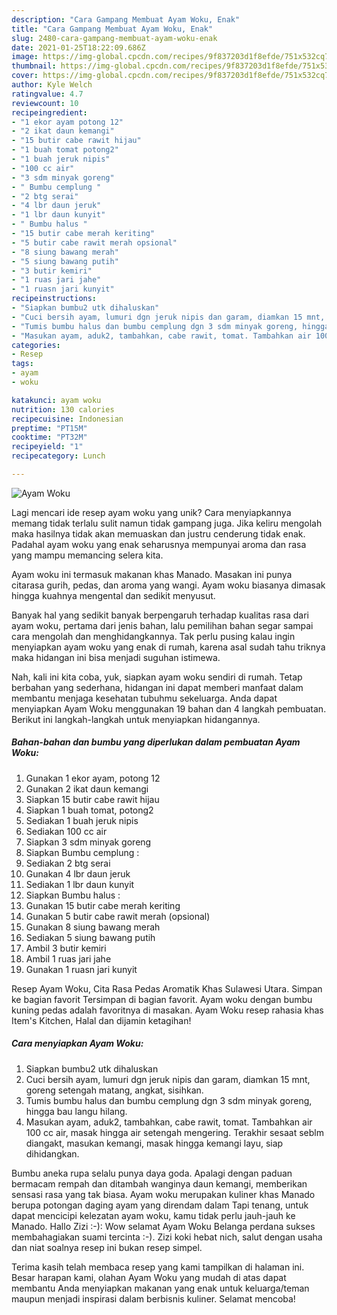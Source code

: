 ```yaml
---
description: "Cara Gampang Membuat Ayam Woku, Enak"
title: "Cara Gampang Membuat Ayam Woku, Enak"
slug: 2480-cara-gampang-membuat-ayam-woku-enak
date: 2021-01-25T18:22:09.686Z
image: https://img-global.cpcdn.com/recipes/9f837203d1f8efde/751x532cq70/ayam-woku-foto-resep-utama.jpg
thumbnail: https://img-global.cpcdn.com/recipes/9f837203d1f8efde/751x532cq70/ayam-woku-foto-resep-utama.jpg
cover: https://img-global.cpcdn.com/recipes/9f837203d1f8efde/751x532cq70/ayam-woku-foto-resep-utama.jpg
author: Kyle Welch
ratingvalue: 4.7
reviewcount: 10
recipeingredient:
- "1 ekor ayam potong 12"
- "2 ikat daun kemangi"
- "15 butir cabe rawit hijau"
- "1 buah tomat potong2"
- "1 buah jeruk nipis"
- "100 cc air"
- "3 sdm minyak goreng"
- " Bumbu cemplung "
- "2 btg serai"
- "4 lbr daun jeruk"
- "1 lbr daun kunyit"
- " Bumbu halus "
- "15 butir cabe merah keriting"
- "5 butir cabe rawit merah opsional"
- "8 siung bawang merah"
- "5 siung bawang putih"
- "3 butir kemiri"
- "1 ruas jari jahe"
- "1 ruasn jari kunyit"
recipeinstructions:
- "Siapkan bumbu2 utk dihaluskan"
- "Cuci bersih ayam, lumuri dgn jeruk nipis dan garam, diamkan 15 mnt, goreng setengah matang, angkat, sisihkan."
- "Tumis bumbu halus dan bumbu cemplung dgn 3 sdm minyak goreng, hingga bau langu hilang."
- "Masukan ayam, aduk2, tambahkan, cabe rawit, tomat. Tambahkan air 100 cc air, masak hingga air setengah mengering. Terakhir sesaat seblm diangakt, masukan kemangi, masak hingga kemangi layu, siap dihidangkan."
categories:
- Resep
tags:
- ayam
- woku

katakunci: ayam woku 
nutrition: 130 calories
recipecuisine: Indonesian
preptime: "PT15M"
cooktime: "PT32M"
recipeyield: "1"
recipecategory: Lunch

---
```



![Ayam Woku](https://img-global.cpcdn.com/recipes/9f837203d1f8efde/751x532cq70/ayam-woku-foto-resep-utama.jpg)

Lagi mencari ide resep ayam woku yang unik? Cara menyiapkannya memang tidak terlalu sulit namun tidak gampang juga. Jika keliru mengolah maka hasilnya tidak akan memuaskan dan justru cenderung tidak enak. Padahal ayam woku yang enak seharusnya mempunyai aroma dan rasa yang mampu memancing selera kita.

Ayam woku ini termasuk makanan khas Manado. Masakan ini punya citarasa gurih, pedas, dan aroma yang wangi. Ayam woku biasanya dimasak hingga kuahnya mengental dan sedikit menyusut.

Banyak hal yang sedikit banyak berpengaruh terhadap kualitas rasa dari ayam woku, pertama dari jenis bahan, lalu pemilihan bahan segar sampai cara mengolah dan menghidangkannya. Tak perlu pusing kalau ingin menyiapkan ayam woku yang enak di rumah, karena asal sudah tahu triknya maka hidangan ini bisa menjadi suguhan istimewa.


Nah, kali ini kita coba, yuk, siapkan ayam woku sendiri di rumah. Tetap berbahan yang sederhana, hidangan ini dapat memberi manfaat dalam membantu menjaga kesehatan tubuhmu sekeluarga. Anda dapat menyiapkan Ayam Woku menggunakan 19 bahan dan 4 langkah pembuatan. Berikut ini langkah-langkah untuk menyiapkan hidangannya.

<!--inarticleads1-->

##### Bahan-bahan dan bumbu yang diperlukan dalam pembuatan Ayam Woku:

1. Gunakan 1 ekor ayam, potong 12
1. Gunakan 2 ikat daun kemangi
1. Siapkan 15 butir cabe rawit hijau
1. Siapkan 1 buah tomat, potong2
1. Sediakan 1 buah jeruk nipis
1. Sediakan 100 cc air
1. Siapkan 3 sdm minyak goreng
1. Siapkan  Bumbu cemplung :
1. Sediakan 2 btg serai
1. Gunakan 4 lbr daun jeruk
1. Sediakan 1 lbr daun kunyit
1. Siapkan  Bumbu halus :
1. Gunakan 15 butir cabe merah keriting
1. Gunakan 5 butir cabe rawit merah (opsional)
1. Gunakan 8 siung bawang merah
1. Sediakan 5 siung bawang putih
1. Ambil 3 butir kemiri
1. Ambil 1 ruas jari jahe
1. Gunakan 1 ruasn jari kunyit


Resep Ayam Woku, Cita Rasa Pedas Aromatik Khas Sulawesi Utara. Simpan ke bagian favorit Tersimpan di bagian favorit. Ayam woku dengan bumbu kuning pedas adalah favoritnya di masakan. Ayam Woku resep rahasia khas Item&#39;s Kitchen, Halal dan dijamin ketagihan! 

<!--inarticleads2-->

##### Cara menyiapkan Ayam Woku:

1. Siapkan bumbu2 utk dihaluskan
1. Cuci bersih ayam, lumuri dgn jeruk nipis dan garam, diamkan 15 mnt, goreng setengah matang, angkat, sisihkan.
1. Tumis bumbu halus dan bumbu cemplung dgn 3 sdm minyak goreng, hingga bau langu hilang.
1. Masukan ayam, aduk2, tambahkan, cabe rawit, tomat. Tambahkan air 100 cc air, masak hingga air setengah mengering. Terakhir sesaat seblm diangakt, masukan kemangi, masak hingga kemangi layu, siap dihidangkan.


Bumbu aneka rupa selalu punya daya goda. Apalagi dengan paduan bermacam rempah dan ditambah wanginya daun kemangi, memberikan sensasi rasa yang tak biasa. Ayam woku merupakan kuliner khas Manado berupa potongan daging ayam yang direndam dalam Tapi tenang, untuk dapat mencicipi kelezatan ayam woku, kamu tidak perlu jauh-jauh ke Manado. Hallo Zizi :-): Wow selamat Ayam Woku Belanga perdana sukses membahagiakan suami tercinta :-). Zizi koki hebat nich, salut dengan usaha dan niat soalnya resep ini bukan resep simpel. 

Terima kasih telah membaca resep yang kami tampilkan di halaman ini. Besar harapan kami, olahan Ayam Woku yang mudah di atas dapat membantu Anda menyiapkan makanan yang enak untuk keluarga/teman maupun menjadi inspirasi dalam berbisnis kuliner. Selamat mencoba!
